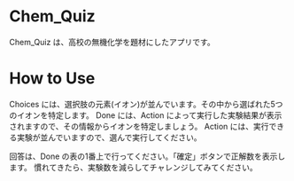 # Chem_Quiz

Chem_Quiz は、高校の無機化学を題材にしたアプリです。

# How to Use

Choices には、選択肢の元素(イオン)が並んでいます。その中から選ばれた5つのイオンを特定します。
Done には、Action によって実行した実験結果が表示されますので、その情報からイオンを特定しましょう。
Action には、実行できる実験が並んでいますので、選んで実行してください。

回答は、Done の表の1番上で行ってください。「確定」ボタンで正解数を表示します。
慣れてきたら、実験数を減らしてチャレンジしてみてください。
